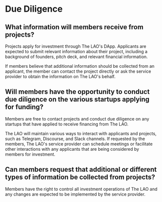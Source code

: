# Due Diligence

## What information will members receive from projects?

Projects apply for investment through The LAO's DApp. Applicants are expected to submit relevant information about their project, including a background of founders, pitch deck, and relevant financial information.

If members believe that additional information should be collected from an applicant, the member can contact the project directly or ask the service provider to obtain the information on The LAO's behalf.

## Will members have the opportunity to conduct due diligence on the various startups applying for funding?

Members are free to contact projects and conduct due diligence on any startups that have applied to receive financing from The LAO.

The LAO will maintain various ways to interact with applicants and projects, such as Telegram, Discourse, and Slack channels. If requested by the members, The LAO's service provider can schedule meetings or facilitate other interactions with any applicants that are being considered by members for investment.

## Can members request that additional or different types of information be collected from projects?

Members have the right to control all investment operations of The LAO and any changes are expected to be implemented by the service provider.
